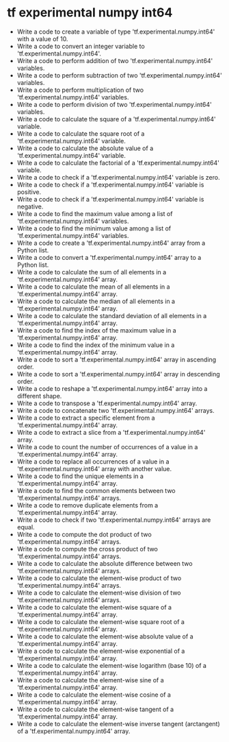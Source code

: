 # tf experimental numpy int64

- Write a code to create a variable of type 'tf.experimental.numpy.int64' with a value of 10.
- Write a code to convert an integer variable to 'tf.experimental.numpy.int64'.
- Write a code to perform addition of two 'tf.experimental.numpy.int64' variables.
- Write a code to perform subtraction of two 'tf.experimental.numpy.int64' variables.
- Write a code to perform multiplication of two 'tf.experimental.numpy.int64' variables.
- Write a code to perform division of two 'tf.experimental.numpy.int64' variables.
- Write a code to calculate the square of a 'tf.experimental.numpy.int64' variable.
- Write a code to calculate the square root of a 'tf.experimental.numpy.int64' variable.
- Write a code to calculate the absolute value of a 'tf.experimental.numpy.int64' variable.
- Write a code to calculate the factorial of a 'tf.experimental.numpy.int64' variable.
- Write a code to check if a 'tf.experimental.numpy.int64' variable is zero.
- Write a code to check if a 'tf.experimental.numpy.int64' variable is positive.
- Write a code to check if a 'tf.experimental.numpy.int64' variable is negative.
- Write a code to find the maximum value among a list of 'tf.experimental.numpy.int64' variables.
- Write a code to find the minimum value among a list of 'tf.experimental.numpy.int64' variables.
- Write a code to create a 'tf.experimental.numpy.int64' array from a Python list.
- Write a code to convert a 'tf.experimental.numpy.int64' array to a Python list.
- Write a code to calculate the sum of all elements in a 'tf.experimental.numpy.int64' array.
- Write a code to calculate the mean of all elements in a 'tf.experimental.numpy.int64' array.
- Write a code to calculate the median of all elements in a 'tf.experimental.numpy.int64' array.
- Write a code to calculate the standard deviation of all elements in a 'tf.experimental.numpy.int64' array.
- Write a code to find the index of the maximum value in a 'tf.experimental.numpy.int64' array.
- Write a code to find the index of the minimum value in a 'tf.experimental.numpy.int64' array.
- Write a code to sort a 'tf.experimental.numpy.int64' array in ascending order.
- Write a code to sort a 'tf.experimental.numpy.int64' array in descending order.
- Write a code to reshape a 'tf.experimental.numpy.int64' array into a different shape.
- Write a code to transpose a 'tf.experimental.numpy.int64' array.
- Write a code to concatenate two 'tf.experimental.numpy.int64' arrays.
- Write a code to extract a specific element from a 'tf.experimental.numpy.int64' array.
- Write a code to extract a slice from a 'tf.experimental.numpy.int64' array.
- Write a code to count the number of occurrences of a value in a 'tf.experimental.numpy.int64' array.
- Write a code to replace all occurrences of a value in a 'tf.experimental.numpy.int64' array with another value.
- Write a code to find the unique elements in a 'tf.experimental.numpy.int64' array.
- Write a code to find the common elements between two 'tf.experimental.numpy.int64' arrays.
- Write a code to remove duplicate elements from a 'tf.experimental.numpy.int64' array.
- Write a code to check if two 'tf.experimental.numpy.int64' arrays are equal.
- Write a code to compute the dot product of two 'tf.experimental.numpy.int64' arrays.
- Write a code to compute the cross product of two 'tf.experimental.numpy.int64' arrays.
- Write a code to calculate the absolute difference between two 'tf.experimental.numpy.int64' arrays.
- Write a code to calculate the element-wise product of two 'tf.experimental.numpy.int64' arrays.
- Write a code to calculate the element-wise division of two 'tf.experimental.numpy.int64' arrays.
- Write a code to calculate the element-wise square of a 'tf.experimental.numpy.int64' array.
- Write a code to calculate the element-wise square root of a 'tf.experimental.numpy.int64' array.
- Write a code to calculate the element-wise absolute value of a 'tf.experimental.numpy.int64' array.
- Write a code to calculate the element-wise exponential of a 'tf.experimental.numpy.int64' array.
- Write a code to calculate the element-wise logarithm (base 10) of a 'tf.experimental.numpy.int64' array.
- Write a code to calculate the element-wise sine of a 'tf.experimental.numpy.int64' array.
- Write a code to calculate the element-wise cosine of a 'tf.experimental.numpy.int64' array.
- Write a code to calculate the element-wise tangent of a 'tf.experimental.numpy.int64' array.
- Write a code to calculate the element-wise inverse tangent (arctangent) of a 'tf.experimental.numpy.int64' array.